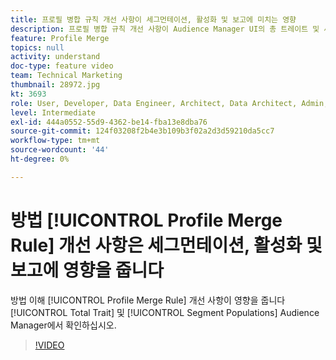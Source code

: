 ```yaml
---
title: 프로필 병합 규칙 개선 사항이 세그먼테이션, 활성화 및 보고에 미치는 영향
description: 프로필 병합 규칙 개선 사항이 Audience Manager UI의 총 트레이트 및 세그먼트 모집단에 미치는 영향 이해
feature: Profile Merge
topics: null
activity: understand
doc-type: feature video
team: Technical Marketing
thumbnail: 28972.jpg
kt: 3693
role: User, Developer, Data Engineer, Architect, Data Architect, Admin, Leader
level: Intermediate
exl-id: 444a0552-55d9-4362-be14-fba13e8dba76
source-git-commit: 124f03208f2b4e3b109b3f02a2d3d59210da5cc7
workflow-type: tm+mt
source-wordcount: '44'
ht-degree: 0%

---
```


# 방법 [!UICONTROL Profile Merge Rule] 개선 사항은 세그먼테이션, 활성화 및 보고에 영향을 줍니다

방법 이해 [!UICONTROL Profile Merge Rule] 개선 사항이 영향을 줍니다 [!UICONTROL Total Trait] 및 [!UICONTROL Segment Populations] Audience Manager에서 확인하십시오.

>[!VIDEO](https://video.tv.adobe.com/v/28972/?quality=12)
